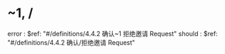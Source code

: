 # ~1, /

error : $ref: "#/definitions/4.4.2 确认~1 拒绝邀请 Request"
should : $ref: "#/definitions/4.4.2 确认/拒绝邀请 Request"
